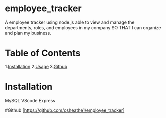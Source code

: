 # employee_tracker
A employee tracker using node.js able to view and manage the departments, roles, and employees in my company SO THAT I can organize and plan my business.

# Table of Contents
  1.[Installation](#installation)
  2.[Usage](#usage)
  3.[Github](#github)

# Installation
MySQL
VScode
Express

#Github
[https://github.com/osheathe1/employee_tracker]
